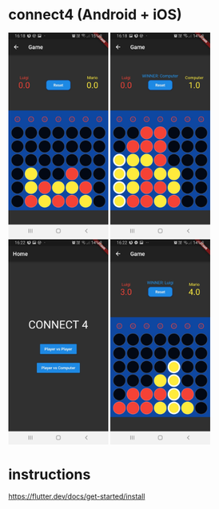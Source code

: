 # connect4 (Android + iOS)

<img src="https://raw.githubusercontent.com/ksvslk/connect4_flutter/master/c4/Screenshot_20200130-161834.jpg" width="200px" /> <img src="https://raw.githubusercontent.com/ksvslk/connect4_flutter/master/c4/Screenshot_20200130-161858.jpg" width="200px" /> <img src="https://raw.githubusercontent.com/ksvslk/connect4_flutter/master/c4/Screenshot_20200130-162201.jpg" width="200px" /> <img src="https://raw.githubusercontent.com/ksvslk/connect4_flutter/master/c4/Screenshot_20200130-162233.jpg" width="200px" />

# instructions
https://flutter.dev/docs/get-started/install
